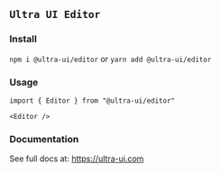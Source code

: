 ## `Ultra UI Editor`

### Install

`npm i @ultra-ui/editor` or `yarn add @ultra-ui/editor`

### Usage

```
import { Editor } from "@ultra-ui/editor"

<Editor />

```

### Documentation

See full docs at: https://ultra-ui.com
